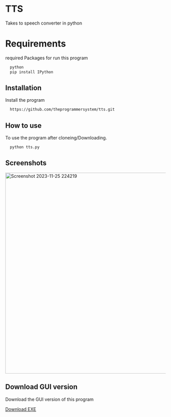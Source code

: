 # TTS
Takes to speech converter in python


#  Requirements
required Packages  for  run this program

```bash
  python 
  pip install IPython
```

## Installation

Install the program

```bash
  https://github.com/theprogrammersystem/tts.git
```

## How to use 

To use the program after cloneing/Downloading.

```bash
  python tts.py
```

## Screenshots
<img width="629" alt="Screenshot 2023-11-25 224219" src="https://github.com/theprogrammersystem/tts/assets/150264274/9b15fc1c-98e4-4e6d-88c7-6c380d27a4c4">

  

## Download GUI version 

Download the GUI version of this program

[Download EXE](https://github.com/theprogrammersystem/tts/releases/tag/tts_v0.1)

